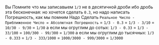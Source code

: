 Вы Помните что мы записавыем `1/3` не в десятичной дроби ибо дробь эта бесконечная: но хочется сделать `0.3`, но надо написать Погрешность,
как мы помним Надо Сделать `Реальное Число - Приближенное Число = Абсолютная Погрешность` = `1/3 - 0.3` = `1/3 - 3/10` = `10/30 - 9/30` = `1/30`
а если мы огруглим до сотых: `1/3 - 0.33` = `1/3 - 33/100` = `100/300 - 99/300` = `1/300`
а если мы огруглим до тысячных: `1/3 - 0.333` = `1/3 - 333/1000` = `1000/3000 - 999/3000` = `1/3000`

